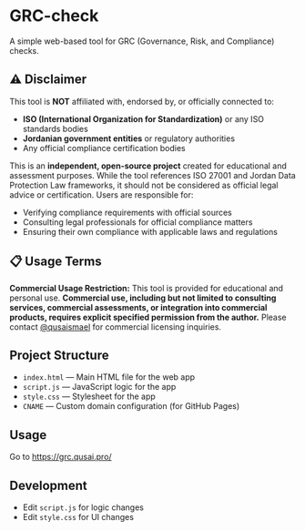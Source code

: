# GRC-check

A simple web-based tool for GRC (Governance, Risk, and Compliance) checks.

## ⚠️ Disclaimer

This tool is **NOT** affiliated with, endorsed by, or officially connected to:
- **ISO (International Organization for Standardization)** or any ISO standards bodies
- **Jordanian government entities** or regulatory authorities
- Any official compliance certification bodies

This is an **independent, open-source project** created for educational and assessment purposes. While the tool references ISO 27001 and Jordan Data Protection Law frameworks, it should not be considered as official legal advice or certification. Users are responsible for:
- Verifying compliance requirements with official sources
- Consulting legal professionals for official compliance matters
- Ensuring their own compliance with applicable laws and regulations

## 📋 Usage Terms

**Commercial Usage Restriction:** This tool is provided for educational and personal use. **Commercial use, including but not limited to consulting services, commercial assessments, or integration into commercial products, requires explicit specified permission from the author.** Please contact [@qusaismael](https://qusai.pro) for commercial licensing inquiries.

## Project Structure

- `index.html` — Main HTML file for the web app
- `script.js` — JavaScript logic for the app
- `style.css` — Stylesheet for the app
- `CNAME` — Custom domain configuration (for GitHub Pages)

## Usage

Go to https://grc.qusai.pro/

## Development

- Edit `script.js` for logic changes
- Edit `style.css` for UI changes
